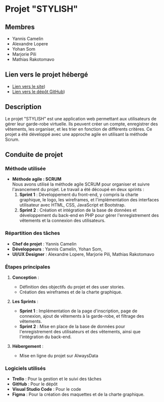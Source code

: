 # Projet "STYLISH"

## Membres
- Yannis Camelin
- Alexandre Lopere
- Yohan Som
- Marjorie Pili
- Mathias Rakotomavo

## Lien vers le projet hébergé
- [Lien vers le site](https://stylish.alwaysdata.net/php/login.php)) 
- [Lien vers le dépôt GitHub](https://github.com/yoh4nyo/STYLISH)) 

## Description
Le projet "STYLISH" est une application web permettant aux utilisateurs de gérer leur garde-robe virtuelle. Ils peuvent créer un compte, enregistrer des vêtements, les organiser, et les trier en fonction de différents critères. Ce projet a été développé avec une approche agile en utilisant la méthode Scrum.

## Conduite de projet

### Méthode utilisée
- **Méthode agile : SCRUM**  
Nous avons utilisé la méthode agile SCRUM pour organiser et suivre l'avancement du projet. Le travail a été découpé en deux sprints :
  1. **Sprint 1** : Développement du front-end, y compris la charte graphique, le logo, les wireframes, et l'implémentation des interfaces utilisateur avec HTML, CSS, JavaScript et Bootstrap.
  2. **Sprint 2** : Création et intégration de la base de données et développement du back-end en PHP pour gérer l'enregistrement des vêtements et la connexion des utilisateurs.

### Répartition des tâches
- **Chef de projet** : Yannis Camelin
- **Développeurs** : Yannis Camelin, Yohan Som, 
- **UI/UX Designer** : Alexandre Lopere, Marjorie Pili, Mathias Rakotomavo

### Étapes principales

1. **Conception** :
   - Définition des objectifs du projet et des user stories.
   - Création des wireframes et de la charte graphique.

2. **Les Sprints** :
   - **Sprint 1** : Implémentation de la page d'inscription, page de connexion, ajout de vêtements à la garde-robe, et filtrage des vêtements.
   - **Sprint 2** : Mise en place de la base de données pour l'enregistrement des utilisateurs et des vêtements, ainsi que l'intégration du back-end.

4. **Hébergement** :
   - Mise en ligne du projet sur AlwaysData

### Logiciels utilisés
- **Trello** : Pour la gestion et le suivi des tâches
- **GitHub** : Pour le dépôt
- **Visual Studio Code** : Pour le code
- **Figma** : Pour la création des maquettes et de la charte graphique.
